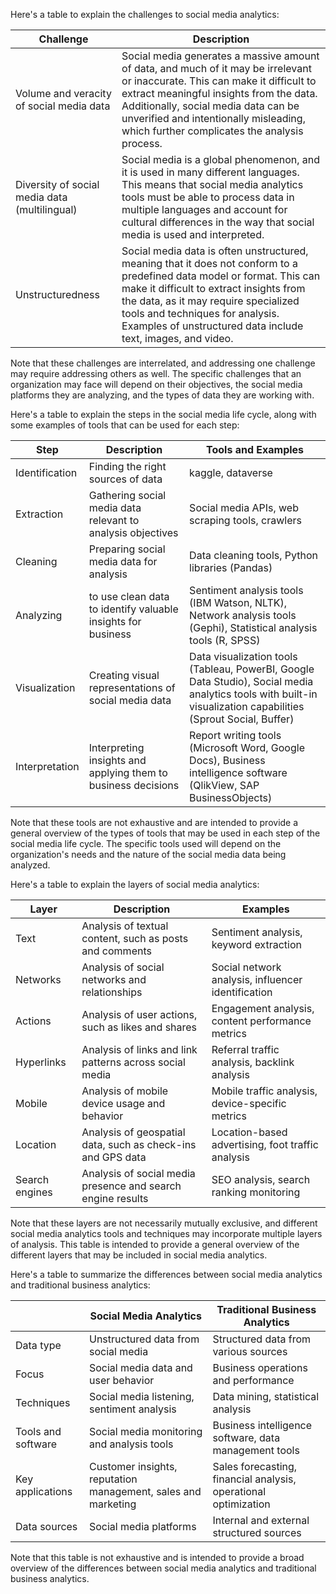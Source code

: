 Here's a table to explain the challenges to social media analytics:

| Challenge                  | Description                                                                                                                                                                                                                                                                                                |
| ---------------------------| --------------------------------------------------------------------------------------------------------------------------------------------------------------------------------------------------------------------------------------------------------------------------------------------------------- |
| Volume and veracity of social media data | Social media generates a massive amount of data, and much of it may be irrelevant or inaccurate. This can make it difficult to extract meaningful insights from the data. Additionally, social media data can be unverified and intentionally misleading, which further complicates the analysis process. |
| Diversity of social media data (multilingual) | Social media is a global phenomenon, and it is used in many different languages. This means that social media analytics tools must be able to process data in multiple languages and account for cultural differences in the way that social media is used and interpreted. |
| Unstructuredness | Social media data is often unstructured, meaning that it does not conform to a predefined data model or format. This can make it difficult to extract insights from the data, as it may require specialized tools and techniques for analysis. Examples of unstructured data include text, images, and video. |

Note that these challenges are interrelated, and addressing one challenge may require addressing others as well. The specific challenges that an organization may face will depend on their objectives, the social media platforms they are analyzing, and the types of data they are working with.

Here's a table to explain the steps in the social media life cycle, along with some examples of tools that can be used for each step:

| Step          | Description                                                | Tools and Examples                                 |
| --------------| ---------------------------------------------------------- | -------------------------------------------------- |
| Identification | Finding the right sources of data | kaggle, dataverse  |
| Extraction    | Gathering social media data relevant to analysis objectives | Social media APIs, web scraping tools, crawlers     |
| Cleaning      | Preparing social media data for analysis                    | Data cleaning tools, Python libraries (Pandas)     |
| Analyzing     | to use clean data to identify valuable insights for business | Sentiment analysis tools (IBM Watson, NLTK), Network analysis tools (Gephi), Statistical analysis tools (R, SPSS) |
| Visualization | Creating visual representations of social media data        | Data visualization tools (Tableau, PowerBI, Google Data Studio), Social media analytics tools with built-in visualization capabilities (Sprout Social, Buffer) |
| Interpretation | Interpreting insights and applying them to business decisions | Report writing tools (Microsoft Word, Google Docs), Business intelligence software (QlikView, SAP BusinessObjects) |

Note that these tools are not exhaustive and are intended to provide a general overview of the types of tools that may be used in each step of the social media life cycle. The specific tools used will depend on the organization's needs and the nature of the social media data being analyzed.

Here's a table to explain the layers of social media analytics:

| Layer          | Description                                                | Examples                                          |
| -------------- | ---------------------------------------------------------- | ------------------------------------------------- |
| Text           | Analysis of textual content, such as posts and comments    | Sentiment analysis, keyword extraction             |
| Networks       | Analysis of social networks and relationships              | Social network analysis, influencer identification |
| Actions        | Analysis of user actions, such as likes and shares          | Engagement analysis, content performance metrics   |
| Hyperlinks     | Analysis of links and link patterns across social media    | Referral traffic analysis, backlink analysis       |
| Mobile         | Analysis of mobile device usage and behavior                | Mobile traffic analysis, device-specific metrics   |
| Location       | Analysis of geospatial data, such as check-ins and GPS data | Location-based advertising, foot traffic analysis  |
| Search engines | Analysis of social media presence and search engine results | SEO analysis, search ranking monitoring            |

Note that these layers are not necessarily mutually exclusive, and different social media analytics tools and techniques may incorporate multiple layers of analysis. This table is intended to provide a general overview of the different layers that may be included in social media analytics.

Here's a table to summarize the differences between social media analytics and traditional business analytics:

|                  | Social Media Analytics                | Traditional Business Analytics            |
| ---------------- | ------------------------------------- | ---------------------------------------- |
| Data type        | Unstructured data from social media   | Structured data from various sources     |
| Focus            | Social media data and user behavior   | Business operations and performance      |
| Techniques       | Social media listening, sentiment analysis  | Data mining, statistical analysis   |
| Tools and software | Social media monitoring and analysis tools | Business intelligence software, data management tools |
| Key applications | Customer insights, reputation management, sales and marketing | Sales forecasting, financial analysis, operational optimization |
| Data sources     | Social media platforms                 | Internal and external structured sources |

Note that this table is not exhaustive and is intended to provide a broad overview of the differences between social media analytics and traditional business analytics.
